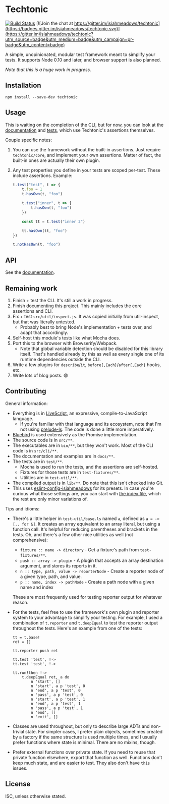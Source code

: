# Techtonic

[![Build Status](https://travis-ci.org/isiahmeadows/techtonic.svg?branch=master)](https://travis-ci.org/isiahmeadows/techtonic) [![Join the chat at https://gitter.im/isiahmeadows/techtonic](https://badges.gitter.im/isiahmeadows/techtonic.svg)](https://gitter.im/isiahmeadows/techtonic?utm_source=badge&utm_medium=badge&utm_campaign=pr-badge&utm_content=badge)

A simple, unopinionated, modular test framework meant to simplify your tests. It supports Node 0.10 and later, and browser support is also planned.

*Note that this is a huge work in progress.*

## Installation

```
npm install --save-dev techtonic
```

## Usage

This is waiting on the completion of the CLI, but for now, you can look at the
[documentation](./docs/README.md) and [tests](./test/), which use Techtonic's
assertions themselves.

Couple specific notes:

1. You can use the framework without the built-in assertions. Just require `techtonic/core`, and implement your own assertions. Matter of fact, the built-in ones are actually their own plugin.

2. Any test properties you define in your tests are scoped per-test. These include assertions. Example:

    ```js
    t.test("test", t => {
        t.foo = 1
        t.hasOwn(t, "foo")

        t.test("inner", t => {
            t.hasOwn(t, "foo")
        })

        const tt = t.test("inner 2")

        tt.hasOwn(tt, "foo")
    })

    t.notHasOwn(t, "foo")
    ```

## API

See the [documentation](./docs/README.md).

## Remaining work

1. Finish + test the CLI. It's still a work in progress.
2. Finish documenting this project. This mainly includes the core assertions and CLI.
3. Fix + test `src/util/inspect.js`. It was copied initially from util-inspect, but that was literally untested.
    - Probably best to bring Node's implementation + tests over, and adapt that accordingly.
3. Self-host this module's tests like what Mocha does.
4. Port this to the browser with Browserify/Webpack.
    - Note that global variable detection should be disabled for this library itself. That's handled already by this as well as every single one of its runtime dependencies outside the CLI.
5. Write a few plugins for `describe`/`it`, `before{,Each}`/`after{,Each}` hooks, etc.
6. Write lots of blog posts. :smile:

## Contributing

General information:

- Everything is in [LiveScript](http://livescript.net), an expressive, compile-to-JavaScript language.
    - If you're familiar with that language and its ecosystem, note that I'm not using [prelude-ls](http://www.preludels.com). The code is done a little more imperatively.
- [Bluebird](http://bluebirdjs.com) is used extensively as the Promise implementation.
- The source code is in `src/**`.
- The executables are in `bin/**`, but they won't work. Most of the CLI code is in `src/cli/**`.
- The documentation and examples are in `docs/**`.
- The tests are in `test/**`.
    - Mocha is used to run the tests, and the assertions are self-hosted.
    - Fixtures for those tests are in `test-fixtures/**`.
    - Utilities are in `test-util/**`.
- The compiled output is in `lib/**`. Do note that this isn't checked into Git.
- This uses [eslint-config-isiahmeadows](https://npmjs.com/package/eslint-config-isiahmeadows) for its presets. In case you're curious what those settings are, you can start with [the index file](https://github.com/isiahmeadows/eslint-config-isiahmeadows/blob/master/index.js), which the rest are only minor variations of.

Tips and idioms:

- There's a little helper in `test-util/base.ls` named `a`, defined as `a = -> [.. for &]`. It creates an array equivalent to an array literal, but using a function call. It's helpful for reducing parentheses and brackets in the tests. Oh, and there's a few other nice utilities as well (not comprehensive):

    - `fixture :: name -> directory` - Get a fixture's path from `test-fixtures/**`.
    - `push :: array -> plugin` - A plugin that accepts an array destination argument, and stores its reports in it.
    - `n :: type, path, value -> reporterNode` - Create a reporter node of a given type, path, and value.
    - `p :: name, index -> pathNode` - Create a path node with a given name and index

    These are most frequently used for testing reporter output for whatever reason.

- For the tests, feel free to use the framework's own plugin and reporter system to your advantage to simplify your testing. For example, I used a combination of `t.reporter` and `t.deepEqual` to test the reporter output throughout the tests. Here's an example from one of the tests:

    ```ls
    tt = t.base!
    ret = []

    tt.reporter push ret

    tt.test 'test', !->
    tt.test 'test', !->

    tt.run!then !->
        t.deepEqual ret, a do
            n 'start', []
            n 'start', a p 'test', 0
            n 'end', a p 'test', 0
            n 'pass', a p 'test', 0
            n 'start', a p 'test', 1
            n 'end', a p 'test', 1
            n 'pass', a p 'test', 1
            n 'end', []
            n 'exit', []
    ```

- Classes are used throughout, but only to describe large ADTs and non-trivial state. For simpler cases, I prefer plain objects, sometimes created by a factory if the same structure is used multiple times, and I usually prefer functions where state is minimal. There are no mixins, though.

- Prefer external functions over private state. If you need to reuse that private function elsewhere, export that function as well. Functions don't keep much state, and are easier to test. They also don't have `this` issues.

## License

ISC, unless otherwise stated.
